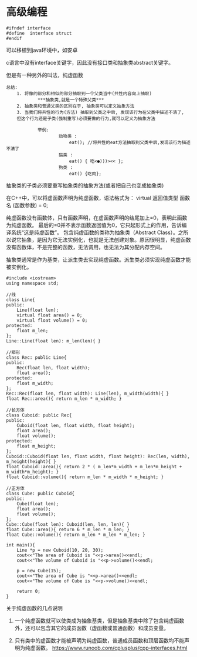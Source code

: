 # 高级编程

```
#ifndef interface
#define  interface struct
#endif
```

可以移植到java环境中，如安卓

c语言中没有interface关键字，因此没有接口类和抽象类abstract关键字。

但是有一种另外的叫法，纯虚函数


```
总结: 
    1. 将像的部分和相似的部分抽取到一个父类当中(共性内容向上抽取)
            ***抽象类,就是一个特殊父类***
    2. 抽象类和普通父类的区别在于, 抽象类可以定义抽象方法
    3. 当我们将共性的行为(方法) 抽取到父类之中后, 发现该行为在父类中描述不清了,
    但这个行为还是子类(强制重写)必须要做的行为,就可以定义为抽象方法

            举例:  
                    动物类 :
                        eat(); //将共性的eat方法抽取到父类中后,发现该行为描述不清了
                    猫类 :
                        eat() { 吃<●)))><< };
                    狗类 :
                        eat() {吃肉};
```
抽象类的子类必须要重写抽象类的抽象方法(或者把自己也变成抽象类)

在C++中，可以将虚函数声明为纯虚函数，语法格式为：
virtual 返回值类型 函数名 (函数参数) = 0;

纯虚函数没有函数体，只有函数声明，在虚函数声明的结尾加上=0，表明此函数为纯虚函数。
最后的=0并不表示函数返回值为0，它只起形式上的作用，告诉编译系统“这是纯虚函数”。
包含纯虚函数的类称为抽象类（Abstract Class）。之所以说它抽象，是因为它无法实例化，也就是无法创建对象。原因很明显，纯虚函数没有函数体，不是完整的函数，无法调用，也无法为其分配内存空间。

抽象类通常是作为基类，让派生类去实现纯虚函数。派生类必须实现纯虚函数才能被实例化。


```
#include <iostream>
using namespace std;

//线
class Line{
public:
    Line(float len);
    virtual float area() = 0;
    virtual float volume() = 0;
protected:
    float m_len;
};
Line::Line(float len): m_len(len){ }

//矩形
class Rec: public Line{
public:
    Rec(float len, float width);
    float area();
protected:
    float m_width;
};
Rec::Rec(float len, float width): Line(len), m_width(width){ }
float Rec::area(){ return m_len * m_width; }

//长方体
class Cuboid: public Rec{
public:
    Cuboid(float len, float width, float height);
    float area();
    float volume();
protected:
    float m_height;
};
Cuboid::Cuboid(float len, float width, float height): Rec(len, width), m_height(height){ }
float Cuboid::area(){ return 2 * ( m_len*m_width + m_len*m_height + m_width*m_height); }
float Cuboid::volume(){ return m_len * m_width * m_height; }

//正方体
class Cube: public Cuboid{
public:
    Cube(float len);
    float area();
    float volume();
};
Cube::Cube(float len): Cuboid(len, len, len){ }
float Cube::area(){ return 6 * m_len * m_len; }
float Cube::volume(){ return m_len * m_len * m_len; }

int main(){
    Line *p = new Cuboid(10, 20, 30);
    cout<<"The area of Cuboid is "<<p->area()<<endl;
    cout<<"The volume of Cuboid is "<<p->volume()<<endl;
  
    p = new Cube(15);
    cout<<"The area of Cube is "<<p->area()<<endl;
    cout<<"The volume of Cube is "<<p->volume()<<endl;

    return 0;
}
```
关于纯虚函数的几点说明
1) 一个纯虚函数就可以使类成为抽象基类，但是抽象基类中除了包含纯虚函数外，还可以包含其它的成员函数（虚函数或普通函数）和成员变量。

2) 只有类中的虚函数才能被声明为纯虚函数，普通成员函数和顶层函数均不能声明为纯虚函数。
https://www.runoob.com/cplusplus/cpp-interfaces.html






